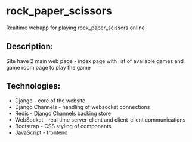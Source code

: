 # rock_paper_scissors
Realtime webapp for playing rock_paper_scissors online

## Description:
Site have 2 main web page - index page with list of available games and game room page to play the game

## Technologies:
- Django - core of the website
- Django Channels - handling of websocket connections
- Redis - Django Channels backing store
- WebSocket - real time server-client and client-client communications
- Bootstrap - CSS styling of components
- JavaScript - frontend
